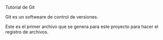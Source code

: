 Tutorial de Git

Git es un softweare de control de versiones.

Este es el primer archivo que se genera para este proyecto para hacer el registro de archivos.